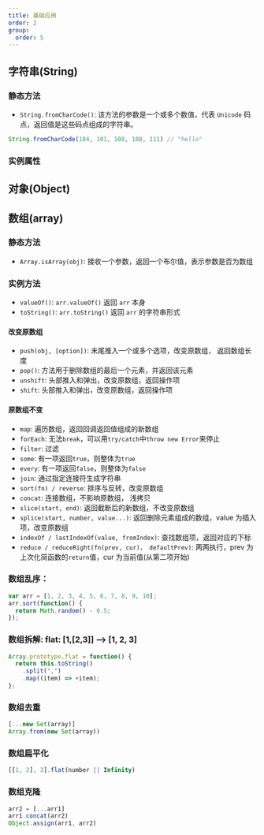 ```yaml
---
title: 基础应用
order: 2
group:
  order: 5
---
```


## 字符串(String)

### 静态方法

- `String.fromCharCode()`: 该方法的参数是一个或多个数值，代表 `Unicode` 码点，返回值是这些码点组成的字符串。

```js
String.fromCharCode(104, 101, 108, 108, 111) // "hello"
```

### 实例属性



## 对象(Object)

## 数组(array)

### 静态方法
- `Array.isArray(obj)`: 接收一个参数，返回一个布尔值，表示参数是否为数组

### 实例方法
- `valueOf()`: `arr.valueOf()` 返回 `arr` 本身
- `toString()`: `arr.toString()` 返回 `arr` 的字符串形式

#### 改变原数组

- `push(obj, [option])`: 末尾推入一个或多个选项，改变原数组， 返回数组长度
- `pop()`: 方法用于删除数组的最后一个元素，并返回该元素
- `unshift`: 头部推入和弹出，改变原数组，返回操作项
- `shift`: 头部推入和弹出，改变原数组，返回操作项

#### 原数组不变

- `map`: 遍历数组，返回回调返回值组成的新数组
- `forEach`: 无法`break`，可以用`try/catch`中`throw new Error`来停止
- `filter`: 过滤
- `some`: 有一项返回`true`，则整体为`true`
- `every`: 有一项返回`false`，则整体为`false`
- `join`: 通过指定连接符生成字符串
- `sort(fn) / reverse`: 排序与反转，改变原数组
- `concat`: 连接数组，不影响原数组， 浅拷贝
- `slice(start, end)`: 返回截断后的新数组，不改变原数组
- `splice(start, number, value...)`: 返回删除元素组成的数组，value 为插入项，改变原数组
- `indexOf / lastIndexOf(value, fromIndex)`: 查找数组项，返回对应的下标
- `reduce / reduceRight(fn(prev, cur)， defaultPrev)`: 两两执行，prev 为上次化简函数的`return`值，cur 为当前值(从第二项开始)

### 数组乱序：

```js
var arr = [1, 2, 3, 4, 5, 6, 7, 8, 9, 10];
arr.sort(function() {
  return Math.random() - 0.5;
});
```

### 数组拆解: flat: [1,[2,3]] --> [1, 2, 3]

```js
Array.prototype.flat = function() {
  return this.toString()
    .split(",")
    .map((item) => +item);
};
```

### 数组去重

```js
[...new Set(array)]
Array.from(new Set(array))
```

### 数组扁平化

```js
[[1, 2], 3].flat(number || Infinity)
```

### 数组克隆

```js
arr2 = [...arr1]
arr1.concat(arr2)
Object.assign(arr1, arr2)
```